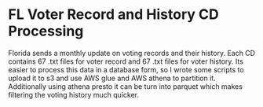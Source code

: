 # FL Voter Record and History CD Processing

Florida sends a monthly update on voting records and their history. Each CD contains 67 .txt files for voter record and 67 .txt files for voter history. Its easier to process this data in a database form, so I wrote some scripts to upload it to s3 and use AWS glue and AWS athena to partition it. Additionally using athena presto it can be turn into parquet which makes filtering the voting history much quicker.

